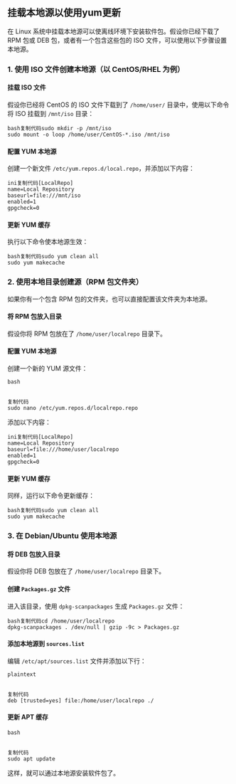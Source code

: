 ## 挂载本地源以使用yum更新

在 Linux 系统中挂载本地源可以使离线环境下安装软件包。假设你已经下载了 RPM 包或 DEB 包，或者有一个包含这些包的 ISO 文件，可以使用以下步骤设置本地源。

### 1. 使用 ISO 文件创建本地源（以 CentOS/RHEL 为例）

#### 挂载 ISO 文件

假设你已经将 CentOS 的 ISO 文件下载到了 `/home/user/` 目录中，使用以下命令将 ISO 挂载到 `/mnt/iso` 目录：

```
bash复制代码sudo mkdir -p /mnt/iso
sudo mount -o loop /home/user/CentOS-*.iso /mnt/iso
```

#### 配置 YUM 本地源

创建一个新文件 `/etc/yum.repos.d/local.repo`，并添加以下内容：

```
ini复制代码[LocalRepo]
name=Local Repository
baseurl=file:///mnt/iso
enabled=1
gpgcheck=0
```

#### 更新 YUM 缓存

执行以下命令使本地源生效：

```
bash复制代码sudo yum clean all
sudo yum makecache
```

### 2. 使用本地目录创建源（RPM 包文件夹）

如果你有一个包含 RPM 包的文件夹，也可以直接配置该文件夹为本地源。

#### 将 RPM 包放入目录

假设你将 RPM 包放在了 `/home/user/localrepo` 目录下。

#### 配置 YUM 本地源

创建一个新的 YUM 源文件：

```
bash


复制代码
sudo nano /etc/yum.repos.d/localrepo.repo
```

添加以下内容：

```
ini复制代码[LocalRepo]
name=Local Repository
baseurl=file:///home/user/localrepo
enabled=1
gpgcheck=0
```

#### 更新 YUM 缓存

同样，运行以下命令更新缓存：

```
bash复制代码sudo yum clean all
sudo yum makecache
```

### 3. 在 Debian/Ubuntu 使用本地源

#### 将 DEB 包放入目录

假设你将 DEB 包放在了 `/home/user/localrepo` 目录下。

#### 创建 `Packages.gz` 文件

进入该目录，使用 `dpkg-scanpackages` 生成 `Packages.gz` 文件：

```
bash复制代码cd /home/user/localrepo
dpkg-scanpackages . /dev/null | gzip -9c > Packages.gz
```

#### 添加本地源到 `sources.list`

编辑 `/etc/apt/sources.list` 文件并添加以下行：

```
plaintext


复制代码
deb [trusted=yes] file:/home/user/localrepo ./
```

#### 更新 APT 缓存

```
bash


复制代码
sudo apt update
```

这样，就可以通过本地源安装软件包了。